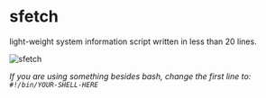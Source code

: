# sfetch
light-weight system information script written in less than 20 lines. 

![sfetch](https://i.imgur.com/tjlk8kh.png)



<i>If you are using something besides bash, change the first line to: `#!/bin/YOUR-SHELL-HERE`</i>
